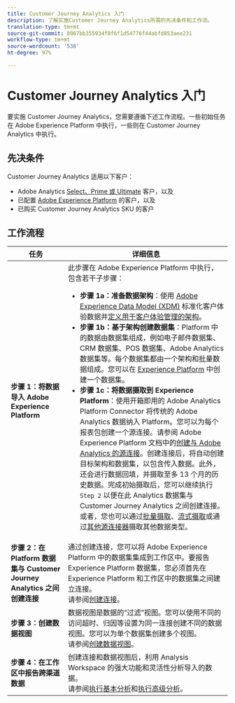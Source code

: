 ```yaml
---
title: Customer Journey Analytics 入门
description: 了解实施Customer Journey Analytics所需的先决条件和工作流。
translation-type: tm+mt
source-git-commit: 8067bb355934f8f6f1d54776f44abfd853aee231
workflow-type: tm+mt
source-wordcount: '538'
ht-degree: 97%

---
```



# Customer Journey Analytics 入门

要实施 Customer Journey Analytics，您需要遵循下述工作流程。一些初始任务在 Adobe Experience Platform 中执行，一些则在 Customer Journey Analytics 中执行。

## 先决条件

Customer Journey Analytics 适用以下客户：

* Adobe Analytics [Select、Prime 或 Ultimate](https://www.adobe.com/cn/analytics/compare-adobe-analytics-packages.html) 客户，以及
* 已配置 [Adobe Experience Platform](https://www.adobe.com/cn/experience-platform.html) 的客户，以及
* 已购买 Customer Journey Analytics SKU 的客户

## 工作流程

| 任务 | 详细信息 |
|---|---|
| **步骤 1：将数据导入 Adobe Experience Platform** | 此步骤在 Adobe Experience Platform 中执行，包含若干子步骤：<ul><li>**步骤 1a：准备数据架构**：使用 [Adobe Experience Data Model (XDM)](https://www.adobe.io/apis/experienceplatform/home/xdm.html) 标准化客户体验数据并[定义用于客户体验管理的架构](https://www.adobe.io/apis/experienceplatform/home/tutorials/alltutorials.html#!api-specification/markdown/narrative/tutorials/schema_editor_tutorial/schema_editor_tutorial.md)。</li><li>**步骤 1b：基于架构创建数据集**：Platform 中的数据由数据集组成，例如电子邮件数据集、CRM 数据集、POS 数据集、Adobe Analytics 数据集等。每个数据集都由一个架构和批量数据组成。您可以在 [Experience Platform](https://www.adobe.io/apis/experienceplatform/home/tutorials/alltutorials.html#!api-specification/markdown/narrative/tutorials/creating_a_dataset_tutorial/creating_a_dataset_tutorial.md) 中创建一个数据集。</li><li>**步骤 1c：将数据摄取到 Experience Platform**：使用开箱即用的 Adobe Analytics Platform Connector 将传统的 Adobe Analytics 数据纳入 Platform。您可以为每个报表包创建一个源连接。请参阅 Adobe Experience Platform 文档中的[创建与 Adobe Analytics 的源连接](https://www.adobe.io/apis/experienceplatform/home/tutorials/alltutorials.html#!api-specification/markdown/narrative/tutorials/sources_tutorial/adobe-analytics-ui-tutorial.md)。创建连接后，将自动创建目标架构和数据集，以包含传入数据。此外，还会进行数据回填，并摄取至多 13 个月的历史数据。完成初始摄取后，您可以继续执行 `Step 2` 以便在此 Analytics 数据集与 Customer Journey Analytics 之间创建连接。或者，您也可以通过[批量摄取](https://www.adobe.io/apis/experienceplatform/home/data-ingestion/data-ingestion-services.html#!api-specification/markdown/narrative/technical_overview/ingest_architectural_overview/ingest_architectural_overview.md)、[流式摄取](https://www.adobe.io/apis/experienceplatform/home/data-ingestion/data-ingestion-services.html#!api-specification/markdown/narrative/technical_overview/streaming_ingest/streaming_ingest_overview.md)或通过[其他源连接器](https://www.adobe.io/apis/experienceplatform/home/data-ingestion/data-ingestion-services.html#!api-specification/markdown/narrative/technical_overview/acp_connectors_overview/acp-connectors-overview.md)摄取其他数据类型。</li></ul> |
| **步骤 2：在 Platform 数据集与 Customer Journey Analytics 之间创建连接** | 通过创建连接，您可以将 Adobe Experience Platform 中的数据集集成到工作区中。要报告 Experience Platform 数据集，您必须首先在 Experience Platform 和工作区中的数据集之间建立连接。<br>请参阅[创建连接](/help/connections/create-connection.md)。 |
| **步骤 3：创建数据视图** | 数据视图是数据的“过滤”视图。您可以使用不同的访问超时、归因等设置为同一连接创建不同的数据视图。您可以为单个数据集创建多个视图。<br>请参阅[创建数据视图](/help/data-views/create-dataview.md)。 |
| **步骤 4：在工作区中报告跨渠道数据** | 创建连接和数据视图后，利用 Analysis Workspace 的强大功能和灵活性分析导入的数据。<br>请参阅[执行基本分析](/help/analysis-workspace/perform-basic-analysis.md)和[执行高级分析](/help/analysis-workspace/perform-adv-analysis.md)。 |
